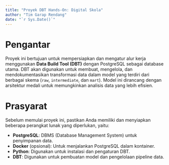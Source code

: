 ```yaml
---
title: "Proyek DBT Hands-On: Digital Skola"
author: "Tim Garap Rendang"
date: "`r Sys.Date()`"
---
```


# Pengantar

Proyek ini bertujuan untuk mempersiapkan dan mengatur alur kerja menggunakan **Data Build Tool (DBT)** dengan PostgreSQL sebagai database utama. DBT akan digunakan untuk membuat, mengelola, dan mendokumentasikan transformasi data dalam model yang terdiri dari berbagai skema (`raw`, `intermediate`, dan `mart`). Model ini dirancang dengan arsitektur medali untuk memungkinkan analisis data yang lebih efisien.

# Prasyarat

Sebelum memulai proyek ini, pastikan Anda memiliki dan menyiapkan beberapa perangkat lunak yang diperlukan, yaitu:

- **PostgreSQL**: DBMS (Database Management System) untuk penyimpanan data.
- **Docker** (opsional): Untuk menjalankan PostgreSQL dalam kontainer.
- **Python**: Digunakan untuk instalasi dan pengaturan DBT.
- **DBT**: Digunakan untuk pembuatan model dan pengelolaan pipeline data.

